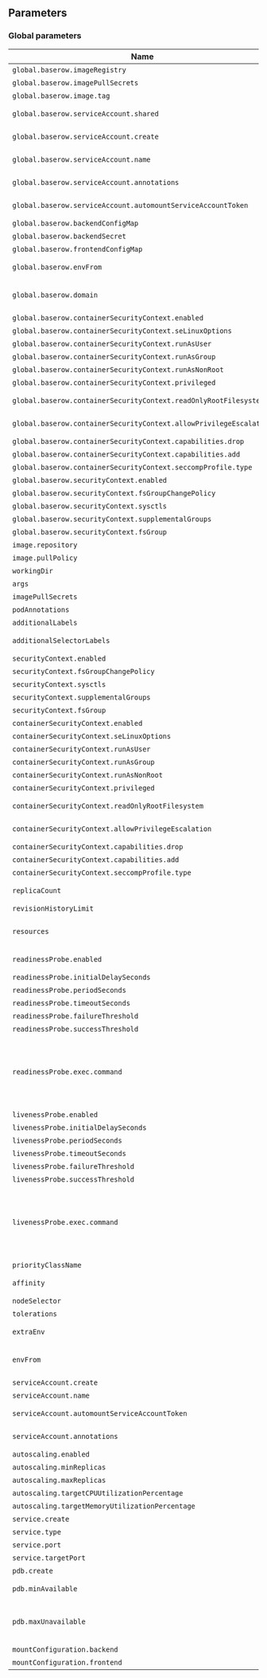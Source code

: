## Parameters

### Global parameters

| Name                                                               | Description                                                                                                                                                                                                                                                                                                           | Value                                                                                   |
| ------------------------------------------------------------------ | --------------------------------------------------------------------------------------------------------------------------------------------------------------------------------------------------------------------------------------------------------------------------------------------------------------------- | --------------------------------------------------------------------------------------- |
| `global.baserow.imageRegistry`                                     | Global Docker image registry                                                                                                                                                                                                                                                                                          | `baserow`                                                                               |
| `global.baserow.imagePullSecrets`                                  | Global Docker registry secret names as an array                                                                                                                                                                                                                                                                       | `[]`                                                                                    |
| `global.baserow.image.tag`                                         | Global Docker image tag                                                                                                                                                                                                                                                                                               | `1.31.0`                                                                                |
| `global.baserow.serviceAccount.shared`                             | Set to true to share the service account between all application components.                                                                                                                                                                                                                                          | `true`                                                                                  |
| `global.baserow.serviceAccount.create`                             | Set to true to create a service account to share between all application components.                                                                                                                                                                                                                                  | `true`                                                                                  |
| `global.baserow.serviceAccount.name`                               | Configure a name for service account to share between all application components.                                                                                                                                                                                                                                     | `baserow`                                                                               |
| `global.baserow.serviceAccount.annotations`                        | Configure annotations for the shared service account.                                                                                                                                                                                                                                                                 | `{}`                                                                                    |
| `global.baserow.serviceAccount.automountServiceAccountToken`       | Allows auto mount of ServiceAccountToken on the serviceAccount                                                                                                                                                                                                                                                        | `false`                                                                                 |
| `global.baserow.backendConfigMap`                                  | Configure a name for the backend configmap.                                                                                                                                                                                                                                                                           | `backend-config`                                                                        |
| `global.baserow.backendSecret`                                     | Configure a name for the backend secret.                                                                                                                                                                                                                                                                              | `backend-secret`                                                                        |
| `global.baserow.frontendConfigMap`                                 | Configure a name for the frontend configmap.                                                                                                                                                                                                                                                                          | `frontend-config`                                                                       |
| `global.baserow.envFrom`                                           | Configure secrets or configMaps to be used as environment variables for all components.                                                                                                                                                                                                                               | `[]`                                                                                    |
| `global.baserow.domain`                                            | Configure the domain for the ## @param global.baserow.containerSecurityContext.enabled Enabled containers' Security Context                                                                                                                                                                                           | `cluster.local`                                                                         |
| `global.baserow.containerSecurityContext.enabled`                  | Enabled containers' Security Context                                                                                                                                                                                                                                                                                  | `false`                                                                                 |
| `global.baserow.containerSecurityContext.seLinuxOptions`           | Set SELinux options in container                                                                                                                                                                                                                                                                                      | `{}`                                                                                    |
| `global.baserow.containerSecurityContext.runAsUser`                | Set containers' Security Context runAsUser                                                                                                                                                                                                                                                                            | `""`                                                                                    |
| `global.baserow.containerSecurityContext.runAsGroup`               | Set containers' Security Context runAsGroup                                                                                                                                                                                                                                                                           | `""`                                                                                    |
| `global.baserow.containerSecurityContext.runAsNonRoot`             | Set container's Security Context runAsNonRoot                                                                                                                                                                                                                                                                         | `""`                                                                                    |
| `global.baserow.containerSecurityContext.privileged`               | Set container's Security Context privileged                                                                                                                                                                                                                                                                           | `false`                                                                                 |
| `global.baserow.containerSecurityContext.readOnlyRootFilesystem`   | Set container's Security Context readOnlyRootFilesystem                                                                                                                                                                                                                                                               | `false`                                                                                 |
| `global.baserow.containerSecurityContext.allowPrivilegeEscalation` | Set container's Security Context allowPrivilegeEscalation                                                                                                                                                                                                                                                             | `false`                                                                                 |
| `global.baserow.containerSecurityContext.capabilities.drop`        | List of capabilities to be dropped                                                                                                                                                                                                                                                                                    | `[]`                                                                                    |
| `global.baserow.containerSecurityContext.capabilities.add`         | List of capabilities to be added                                                                                                                                                                                                                                                                                      | `[]`                                                                                    |
| `global.baserow.containerSecurityContext.seccompProfile.type`      | Set container's Security Context seccomp profile                                                                                                                                                                                                                                                                      | `""`                                                                                    |
| `global.baserow.securityContext.enabled`                           | Enable security context                                                                                                                                                                                                                                                                                               | `false`                                                                                 |
| `global.baserow.securityContext.fsGroupChangePolicy`               | Set filesystem group change policy                                                                                                                                                                                                                                                                                    | `""`                                                                                    |
| `global.baserow.securityContext.sysctls`                           | Set kernel settings using the sysctl interface                                                                                                                                                                                                                                                                        | `""`                                                                                    |
| `global.baserow.securityContext.supplementalGroups`                | Set filesystem extra groups                                                                                                                                                                                                                                                                                           | `""`                                                                                    |
| `global.baserow.securityContext.fsGroup`                           | Group ID for the pod                                                                                                                                                                                                                                                                                                  | `""`                                                                                    |
| `image.repository`                                                 | Baserow image repository                                                                                                                                                                                                                                                                                              | `baserow/baserow`                                                                       |
| `image.pullPolicy`                                                 | Baserow image pull policy                                                                                                                                                                                                                                                                                             | `IfNotPresent`                                                                          |
| `workingDir`                                                       | Application container working directory                                                                                                                                                                                                                                                                               | `/baserow-saas`                                                                         |
| `args`                                                             | Application container extra arguments                                                                                                                                                                                                                                                                                 | `[]`                                                                                    |
| `imagePullSecrets`                                                 | Container image pull secrets                                                                                                                                                                                                                                                                                          | `[]`                                                                                    |
| `podAnnotations`                                                   | Map of annotations to add to the pods                                                                                                                                                                                                                                                                                 | `{}`                                                                                    |
| `additionalLabels`                                                 | Map of extra labels to add                                                                                                                                                                                                                                                                                            | `{}`                                                                                    |
| `additionalSelectorLabels`                                         | Map of extra selector labels to add to the deployment                                                                                                                                                                                                                                                                 | `{}`                                                                                    |
| `securityContext.enabled`                                          | Enable security context                                                                                                                                                                                                                                                                                               | `false`                                                                                 |
| `securityContext.fsGroupChangePolicy`                              | Set filesystem group change policy                                                                                                                                                                                                                                                                                    | `Always`                                                                                |
| `securityContext.sysctls`                                          | Set kernel settings using the sysctl interface                                                                                                                                                                                                                                                                        | `[]`                                                                                    |
| `securityContext.supplementalGroups`                               | Set filesystem extra groups                                                                                                                                                                                                                                                                                           | `[]`                                                                                    |
| `securityContext.fsGroup`                                          | Group ID for the pod                                                                                                                                                                                                                                                                                                  | `""`                                                                                    |
| `containerSecurityContext.enabled`                                 | Enabled containers' Security Context                                                                                                                                                                                                                                                                                  | `false`                                                                                 |
| `containerSecurityContext.seLinuxOptions`                          | Set SELinux options in container                                                                                                                                                                                                                                                                                      | `{}`                                                                                    |
| `containerSecurityContext.runAsUser`                               | Set containers' Security Context runAsUser                                                                                                                                                                                                                                                                            | `""`                                                                                    |
| `containerSecurityContext.runAsGroup`                              | Set containers' Security Context runAsGroup                                                                                                                                                                                                                                                                           | `""`                                                                                    |
| `containerSecurityContext.runAsNonRoot`                            | Set container's Security Context runAsNonRoot                                                                                                                                                                                                                                                                         | `""`                                                                                    |
| `containerSecurityContext.privileged`                              | Set container's Security Context privileged                                                                                                                                                                                                                                                                           | `false`                                                                                 |
| `containerSecurityContext.readOnlyRootFilesystem`                  | Set container's Security Context readOnlyRootFilesystem                                                                                                                                                                                                                                                               | `false`                                                                                 |
| `containerSecurityContext.allowPrivilegeEscalation`                | Set container's Security Context allowPrivilegeEscalation                                                                                                                                                                                                                                                             | `false`                                                                                 |
| `containerSecurityContext.capabilities.drop`                       | List of capabilities to be dropped                                                                                                                                                                                                                                                                                    | `[]`                                                                                    |
| `containerSecurityContext.capabilities.add`                        | List of capabilities to be added                                                                                                                                                                                                                                                                                      | `[]`                                                                                    |
| `containerSecurityContext.seccompProfile.type`                     | Set container's Security Context seccomp profile                                                                                                                                                                                                                                                                      | `""`                                                                                    |
| `replicaCount`                                                     | Number of application pods, ignored when enabling autoscaling.                                                                                                                                                                                                                                                        | `1`                                                                                     |
| `revisionHistoryLimit`                                             | Number of old ReplicaSets to retain for rollback                                                                                                                                                                                                                                                                      | `10`                                                                                    |
| `resources`                                                        | Set container requests and limits for different resources like CPU or memory (essential for production workloads)                                                                                                                                                                                                     | `{}`                                                                                    |
| `readinessProbe.enabled`                                           | Enable readinessProbe on the application container                                                                                                                                                                                                                                                                    | `false`                                                                                 |
| `readinessProbe.initialDelaySeconds`                               | Initial delay seconds for readinessProbe                                                                                                                                                                                                                                                                              | `120`                                                                                   |
| `readinessProbe.periodSeconds`                                     | Period seconds for readinessProbe                                                                                                                                                                                                                                                                                     | `5`                                                                                     |
| `readinessProbe.timeoutSeconds`                                    | Timeout seconds for readinessProbe                                                                                                                                                                                                                                                                                    | `5`                                                                                     |
| `readinessProbe.failureThreshold`                                  | Failure threshold for readinessProbe                                                                                                                                                                                                                                                                                  | `3`                                                                                     |
| `readinessProbe.successThreshold`                                  | Success threshold for readinessProbe                                                                                                                                                                                                                                                                                  | `1`                                                                                     |
| `readinessProbe.exec.command`                                      | Defines the command to run in the container to determine if the container is running. The command is simply executed, and if it exits with a status code of 0, the container is considered to be alive and functioning. If the command exits with a non-zero status code, the container is considered to have failed. | `["/bin/bash","-c","/baserow/backend/docker/docker-entrypoint.sh backend-healthcheck"]` |
| `livenessProbe.enabled`                                            | Enable livenessProbe on the application container                                                                                                                                                                                                                                                                     | `false`                                                                                 |
| `livenessProbe.initialDelaySeconds`                                | Initial delay seconds for livenessProbe                                                                                                                                                                                                                                                                               | `120`                                                                                   |
| `livenessProbe.periodSeconds`                                      | Period seconds for livenessProbe                                                                                                                                                                                                                                                                                      | `5`                                                                                     |
| `livenessProbe.timeoutSeconds`                                     | Timeout seconds for livenessProbe                                                                                                                                                                                                                                                                                     | `5`                                                                                     |
| `livenessProbe.failureThreshold`                                   | Failure threshold for livenessProbe                                                                                                                                                                                                                                                                                   | `3`                                                                                     |
| `livenessProbe.successThreshold`                                   | Success threshold for livenessProbe                                                                                                                                                                                                                                                                                   | `1`                                                                                     |
| `livenessProbe.exec.command`                                       | Defines the command to run in the container to determine if the container is running. The command is simply executed, and if it exits with a status code of 0, the container is considered to be alive and functioning. If the command exits with a non-zero status code, the container is considered to have failed. | `["/bin/bash","-c","/baserow/backend/docker/docker-entrypoint.sh backend-healthcheck"]` |
| `priorityClassName`                                                | Priority Class to use for each pod                                                                                                                                                                                                                                                                                    | `""`                                                                                    |
| `affinity`                                                         | Affinity for the baserow application pods assignment                                                                                                                                                                                                                                                                  | `{}`                                                                                    |
| `nodeSelector`                                                     | Node labels for application pods assignment                                                                                                                                                                                                                                                                           | `{}`                                                                                    |
| `tolerations`                                                      | Tolerations for application pods assignment                                                                                                                                                                                                                                                                           | `[]`                                                                                    |
| `extraEnv`                                                         | Extra environment variables to add to the baserow application container                                                                                                                                                                                                                                               | `[]`                                                                                    |
| `envFrom`                                                          | Extra environments variables to add to the baserow application container from configmaps or secrets.                                                                                                                                                                                                                  | `[]`                                                                                    |
| `serviceAccount.create`                                            | Enable creation of ServiceAccount for the pod                                                                                                                                                                                                                                                                         | `true`                                                                                  |
| `serviceAccount.name`                                              | The name of the ServiceAccount to use.                                                                                                                                                                                                                                                                                | `""`                                                                                    |
| `serviceAccount.automountServiceAccountToken`                      | Allows auto mount of ServiceAccountToken on the serviceAccount                                                                                                                                                                                                                                                        | `false`                                                                                 |
| `serviceAccount.annotations`                                       | Additional custom annotations for the ServiceAccount                                                                                                                                                                                                                                                                  | `{}`                                                                                    |
| `autoscaling.enabled`                                              | Enable autoscaling for the application                                                                                                                                                                                                                                                                                | `false`                                                                                 |
| `autoscaling.minReplicas`                                          | Minimum number of application replicas                                                                                                                                                                                                                                                                                | `2`                                                                                     |
| `autoscaling.maxReplicas`                                          | Maximum number of application replicas                                                                                                                                                                                                                                                                                | `10`                                                                                    |
| `autoscaling.targetCPUUtilizationPercentage`                       | Target CPU utilization percentage                                                                                                                                                                                                                                                                                     | `80`                                                                                    |
| `autoscaling.targetMemoryUtilizationPercentage`                    | Target Memory utilization percentage                                                                                                                                                                                                                                                                                  | `80`                                                                                    |
| `service.create`                                                   | Set to true to create a Kubernetes service                                                                                                                                                                                                                                                                            | `true`                                                                                  |
| `service.type`                                                     | Kubernetes service type                                                                                                                                                                                                                                                                                               | `ClusterIP`                                                                             |
| `service.port`                                                     | Port to expose for the application                                                                                                                                                                                                                                                                                    | `80`                                                                                    |
| `service.targetPort`                                               | Port to expose for the application                                                                                                                                                                                                                                                                                    | `8000`                                                                                  |
| `pdb.create`                                                       | Enable/disable a Pod Disruption Budget creation                                                                                                                                                                                                                                                                       | `false`                                                                                 |
| `pdb.minAvailable`                                                 | Minimum number/percentage of pods that should remain scheduled                                                                                                                                                                                                                                                        | `50%`                                                                                   |
| `pdb.maxUnavailable`                                               | Maximum number/percentage of pods that may be made unavailable. Defaults to `1` if both `readReplicas.pdb.minAvailable` and `readReplicas.pdb.maxUnavailable` are empty.                                                                                                                                              | `50%`                                                                                   |
| `mountConfiguration.backend`                                       | Mount backend configmaps and secrets.                                                                                                                                                                                                                                                                                 | `true`                                                                                  |
| `mountConfiguration.frontend`                                      | Mount frontend configmaps and secrets.                                                                                                                                                                                                                                                                                | `false`                                                                                 |
